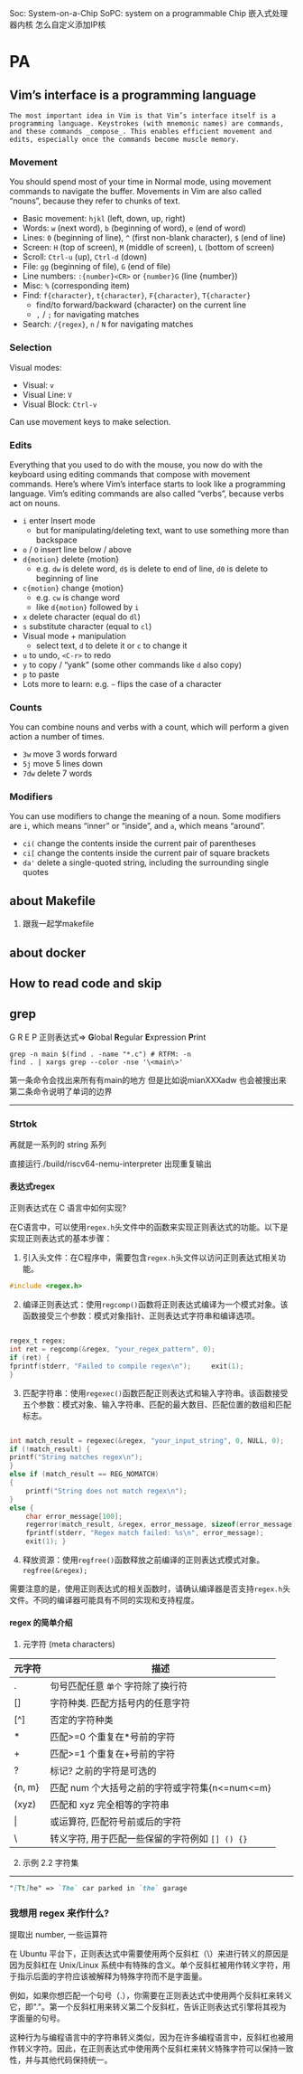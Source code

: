 Soc: System-on-a-Chip
SoPC: system  on a programmable Chip
嵌入式处理器内核
怎么自定义添加IP核
# PA 

## Vim’s interface is a programming language
	The most important idea in Vim is that Vim’s interface itself is a programming language. Keystrokes (with mnemonic names) are commands, and these commands _compose_. This enables efficient movement and edits, especially once the commands become muscle memory.
### Movement

You should spend most of your time in Normal mode, using movement commands to navigate the buffer. Movements in Vim are also called “nouns”, because they refer to chunks of text.

-   Basic movement: `hjkl` (left, down, up, right)
-   Words: `w` (next word), `b` (beginning of word), `e` (end of word)
-   Lines: `0` (beginning of line), `^` (first non-blank character), `$` (end of line)
-   Screen: `H` (top of screen), `M` (middle of screen), `L` (bottom of screen)
-   Scroll: `Ctrl-u` (up), `Ctrl-d` (down)
-   File: `gg` (beginning of file), `G` (end of file)
-   Line numbers: `:{number}<CR>` or `{number}G` (line {number})
-   Misc: `%` (corresponding item)
-   Find: `f{character}`, `t{character}`, `F{character}`, `T{character}`
    -   find/to forward/backward {character} on the current line
    -   `,` / `;` for navigating matches
-   Search: `/{regex}`, `n` / `N` for navigating matches

### Selection

Visual modes:

-   Visual: `v`
-   Visual Line: `V`
-   Visual Block: `Ctrl-v`

Can use movement keys to make selection.

### Edits

Everything that you used to do with the mouse, you now do with the keyboard using editing commands that compose with movement commands. Here’s where Vim’s interface starts to look like a programming language. Vim’s editing commands are also called “verbs”, because verbs act on nouns.

-   `i` enter Insert mode
    -   but for manipulating/deleting text, want to use something more than backspace
-   `o` / `O` insert line below / above
-   `d{motion}` delete {motion}
    -   e.g. `dw` is delete word, `d$` is delete to end of line, `d0` is delete to beginning of line
-   `c{motion}` change {motion}
    -   e.g. `cw` is change word
    -   like `d{motion}` followed by `i`
-   `x` delete character (equal do `dl`)
-   `s` substitute character (equal to `cl`)
-   Visual mode + manipulation
    -   select text, `d` to delete it or `c` to change it
-   `u` to undo, `<C-r>` to redo
-   `y` to copy / “yank” (some other commands like `d` also copy)
-   `p` to paste
-   Lots more to learn: e.g. `~` flips the case of a character

### Counts

You can combine nouns and verbs with a count, which will perform a given action a number of times.

-   `3w` move 3 words forward
-   `5j` move 5 lines down
-   `7dw` delete 7 words

### Modifiers

You can use modifiers to change the meaning of a noun. Some modifiers are `i`, which means “inner” or “inside”, and `a`, which means “around”.

-   `ci(` change the contents inside the current pair of parentheses
-   `ci[` change the contents inside the current pair of square brackets
-   `da'` delete a single-quoted string, including the surrounding single quotes


## about Makefile
1. 跟我一起学makefile

## about docker
## How to read code and skip
## grep
G R E P 正则表达式=> **G**lobal **R**egular **E**xpression **P**rint 
```shell
grep -n main $(find . -name "*.c") # RTFM: -n
find . | xargs grep --color -nse '\<main\>'
```
第一条命令会找出来所有有main的地方
但是比如说mianXXXadw 也会被搜出来
第二条命令说明了单词的边界
********

### Strtok
再就是一系列的 string 系列

[](PA/strtok.md)

直接运行./build/riscv64-nemu-interpreter 出现重复输出


#### 表达式regex
正则表达式在 C 语言中如何实现?

在C语言中，可以使用`regex.h`头文件中的函数来实现正则表达式的功能。以下是实现正则表达式的基本步骤：

1. 引入头文件：在C程序中，需要包含`regex.h`头文件以访问正则表达式相关功能。
```c
#include <regex.h>
```

2. 编译正则表达式：使用`regcomp()`函数将正则表达式编译为一个模式对象。该函数接受三个参数：模式对象指针、正则表达式字符串和编译选项。


``` c

regex_t regex; 
int ret = regcomp(&regex, "your_regex_pattern", 0); 
if (ret) {     
fprintf(stderr, "Failed to compile regex\n");     exit(1); 
}
```

3. 匹配字符串：使用`regexec()`函数匹配正则表达式和输入字符串。该函数接受五个参数：模式对象、输入字符串、匹配的最大数目、匹配位置的数组和匹配标志。
```c

int match_result = regexec(&regex, "your_input_string", 0, NULL, 0); 
if (!match_result) {
printf("String matches regex\n"); 
} 
else if (match_result == REG_NOMATCH) 
{     
	printf("String does not match regex\n"); 
} 
else {     
	char error_message[100];     
	regerror(match_result, &regex, error_message, sizeof(error_message));     
	fprintf(stderr, "Regex match failed: %s\n", error_message);     
	exit(1); }
```

4. 释放资源：使用`regfree()`函数释放之前编译的正则表达式模式对象。
	`regfree(&regex);`

需要注意的是，使用正则表达式的相关函数时，请确认编译器是否支持`regex.h`头文件。不同的编译器可能具有不同的实现和支持程度。

#### regex 的简单介绍
1. 元字符 (meta characters)

| 元字符 | 描述                                           |
| ------ | ---------------------------------------------- |
| .      | 句号匹配任意 `单个` 字符除了换行符             |
| []     | 字符种类. 匹配方括号内的任意字符               |
| \[^\]  | 否定的字符种类                                 |
| *      | 匹配>=0 个重复在\*号前的字符                   |
| +      | 匹配>=1 个重复在+号前的字符                    |
| ?      | 标记? 之前的字符是可选的                       |
| {n, m} | 匹配 num 个大括号之前的字符或字符集{n<=num<=m} |
| (xyz)  | 匹配和 xyz 完全相等的字符串                    |
| \|     | 或运算符, 匹配符号前或后的字符                 |
| \      | 转义字符, 用于匹配一些保留的字符例如 `[] () {}`           | 
2. 示例
2.2 字符集
---
```markdown
"[Tt]he" => `The` car parked in `the` garage
```


### 我想用 regex 来作什么?
提取出 number, 一些运算符

在 Ubuntu 平台下，正则表达式中需要使用两个反斜杠（\）来进行转义的原因是因为反斜杠在 Unix/Linux 系统中有特殊的含义。单个反斜杠被用作转义字符，用于指示后面的字符应该被解释为特殊字符而不是字面量。

例如，如果你想匹配一个句号（.），你需要在正则表达式中使用两个反斜杠来转义它，即"\."。第一个反斜杠用来转义第二个反斜杠，告诉正则表达式引擎将其视为字面量的句号。

这种行为与编程语言中的字符串转义类似，因为在许多编程语言中，反斜杠也被用作转义字符。因此，在正则表达式中使用两个反斜杠来转义特殊字符可以保持一致性，并与其他代码保持统一。

